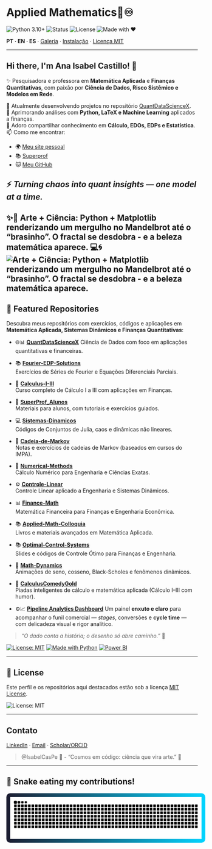 <!-- HERO -->
# Applied Mathematics💎♾️

![Python 3.10+](https://img.shields.io/badge/Python-3.10%2B-blue)
![Status](https://img.shields.io/badge/Status-Active-brightgreen)
![License](https://img.shields.io/badge/License-MIT-gold)
![Made with ❤](https://img.shields.io/badge/Made%20with-❤-ff69b4)

**PT · EN · ES** · [Galeria](#galeria--gifs) · [Instalação](#instalação--installation--instalación) · [Licença MIT](#licença--license--licencia)

---
## Hi there, I'm Ana Isabel Castillo! 👋  

✨ Pesquisadora e professora em **Matemática Aplicada** e **Finanças Quantitativas**, com paixão por **Ciência de Dados, Risco Sistêmico e Modelos em Rede**.  

🔭 Atualmente desenvolvendo projetos no repositório [QuantDataScienceX](https://github.com/IsabelCasPe/QuantDataScienceX).  
🌱 Aprimorando análises com **Python, LaTeX e Machine Learning** aplicados a finanças.  
💬 Adoro compartilhar conhecimento em **Cálculo, EDOs, EDPs e Estatística**.  
📫 Como me encontrar:  
- 🌍 [Meu site pessoal](https://isabelcaspe.github.io/)  
- 📚 [Superprof](https://www.superprof.com.br/doutoranda-matematica-aplicada-ime-usp-mestre-ciencias-pela-pme-escola-politecnica-usp-ofereco-reforco-calculo.html)  
- 🐱 [Meu GitHub](https://github.com/IsabelCasPe)  

⚡ *Turning chaos into quant insights — one model at a time.*
---
✨🌌 Arte + Ciência: Python + Matplotlib renderizando um mergulho no Mandelbrot até o “brasinho”. O fractal se desdobra - e a beleza matemática aparece. 💻🌀
**![Arte + Ciência: Python + Matplotlib renderizando um mergulho no Mandelbrot até o “brasinho”. O fractal se desdobra - e a beleza matemática aparece.](mandelbrot_quantum_dynamic_presentation.gif)** 
---
## 🔢 Featured Repositories

Descubra meus repositórios com exercícios, códigos e aplicações em **Matemática Aplicada, Sistemas Dinâmicos e Finanças Quantitativas**:  

- 🌐📊 [**QuantDataScienceX**](https://github.com/IsabelCasPe/QuantDataScienceX)
  Ciência de Dados com foco em aplicações quantitativas e financeiras.

- 📚 [**Fourier-EDP-Solutions**](https://github.com/IsabelCasPe/Fourier-EDP-Solutions)  
  Exercícios de Séries de Fourier e Equações Diferenciais Parciais.  

- 📘 [**Calculus-I-III**](https://github.com/IsabelCasPe/Calculus-I-III)  
  Curso completo de Cálculo I a III com aplicações em Finanças.  

- 📖 [**SuperProf_Alunos**](https://github.com/IsabelCasPe/SuperProf_Alunos)  
  Materiais para alunos, com tutoriais e exercícios guiados.  

- 💻 [**Sistemas-Dinamicos**](https://github.com/IsabelCasPe/Sistemas-Dinamicos)  
  Códigos de Conjuntos de Julia, caos e dinâmicas não lineares.  

- 📝 [**Cadeia-de-Markov**](https://github.com/IsabelCasPe/Cadeia-de-Markov)  
  Notas e exercícios de cadeias de Markov (baseados em cursos do IMPA).  

- 🧮 [**Numerical-Methods**](https://github.com/IsabelCasPe/Numerical-Methods)  
  Cálculo Numérico para Engenharia e Ciências Exatas.  

- ⚙️ [**Controle-Linear**](https://github.com/IsabelCasPe/Controle-Linear)  
  Controle Linear aplicado a Engenharia e Sistemas Dinâmicos.  

- 📊 [**Finance-Math**](https://github.com/IsabelCasPe/Finance-Math)  
  Matemática Financeira para Finanças e Engenharia Econômica.  

- 📚 [**Applied-Math-Colloquia**](https://github.com/IsabelCasPe/Applied-Math-Colloquia)  
  Livros e materiais avançados em Matemática Aplicada.  

- 📚 [**Optimal-Control-Systems**](https://github.com/IsabelCasPe/Optimal-Control-Systems)   
  Slides e códigos de Controle Ótimo para Finanças e Engenharia.  

- 🎥 [**Math-Dynamics**](https://github.com/IsabelCasPe/Math-Dynamics)  
  Animações de seno, cosseno, Black-Scholes e fenômenos dinâmicos.  

- 🤣 [**CalculusComedyGold**](https://github.com/IsabelCasPe/CalculusComedyGold)  
  Piadas inteligentes de cálculo e matemática aplicada (Cálculo I–III com humor).

- ⚙️📈 [**Pipeline Analytics Dashboard**](https://github.com/IsabelCasPe/Pipeline-analytics-dashboard)
Um painel **enxuto e claro** para acompanhar o funil comercial — *stages*, conversões e **cycle time** — com delicadeza visual e rigor analítico.  
> *“O dado conta a história; o desenho só abre caminho.”* 💙

[![License: MIT](https://img.shields.io/badge/License-MIT-blue.svg)](#license)
[![Made with Python](https://img.shields.io/badge/Made%20with-Python-3776AB.svg)](#technologies-used)
[![Power BI](https://img.shields.io/badge/Power%20BI-Dashboard-yellow.svg)](#dashboard)  

---

## 📜 License

Este perfil e os repositórios aqui destacados estão sob a licença [MIT License](https://opensource.org/licenses/MIT).  

![License: MIT](https://img.shields.io/badge/License-MIT-yellow.svg)

---
## Contato
[LinkedIn](https://www.linkedin.com/in/ana-isabel-castillo-pereda-142b0996) · [Email](mailto:anacp20@gmail.com) · [Scholar/ORCID](https://orcid.org/my-orcid?orcid=0009-0002-7077-5971)

> @IsabelCasPe 💙 - “Cosmos em código: ciência que vira arte.” 💎
---

## 🐍 Snake  eating my contributions!

<img src="https://raw.githubusercontent.com/IsabelCasPe/IsabelCasPe/output/snake.svg" alt="Chiquerrima Snake" style="background: linear-gradient(to right, #1A1A2E, #00D4FF); padding: 10px; border-radius: 10px; max-width: 100%;">


